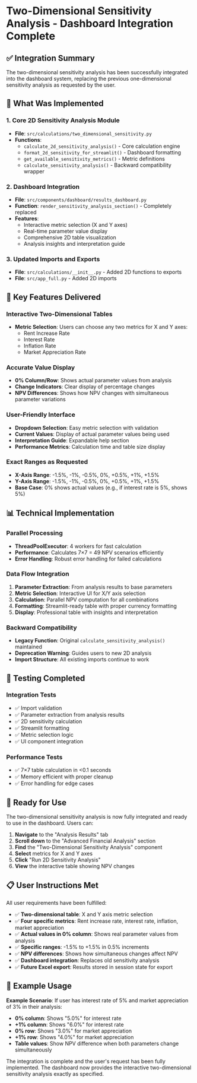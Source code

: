 # Two-Dimensional Sensitivity Analysis - Dashboard Integration Complete

## ✅ Integration Summary

The two-dimensional sensitivity analysis has been successfully integrated into the dashboard system, replacing the previous one-dimensional sensitivity analysis as requested by the user.

## 🔧 What Was Implemented

### 1. Core 2D Sensitivity Analysis Module
- **File**: `src/calculations/two_dimensional_sensitivity.py`
- **Functions**:
  - `calculate_2d_sensitivity_analysis()` - Core calculation engine
  - `format_2d_sensitivity_for_streamlit()` - Dashboard formatting
  - `get_available_sensitivity_metrics()` - Metric definitions
  - `calculate_sensitivity_analysis()` - Backward compatibility wrapper

### 2. Dashboard Integration
- **File**: `src/components/dashboard/results_dashboard.py`
- **Function**: `render_sensitivity_analysis_section()` - Completely replaced
- **Features**:
  - Interactive metric selection (X and Y axes)
  - Real-time parameter value display
  - Comprehensive 2D table visualization
  - Analysis insights and interpretation guide

### 3. Updated Imports and Exports
- **File**: `src/calculations/__init__.py` - Added 2D functions to exports
- **File**: `src/app_full.py` - Added 2D imports

## 🎯 Key Features Delivered

### Interactive Two-Dimensional Tables
- **Metric Selection**: Users can choose any two metrics for X and Y axes:
  - Rent Increase Rate
  - Interest Rate  
  - Inflation Rate
  - Market Appreciation Rate

### Accurate Value Display
- **0% Column/Row**: Shows actual parameter values from analysis
- **Change Indicators**: Clear display of percentage changes
- **NPV Differences**: Shows how NPV changes with simultaneous parameter variations

### User-Friendly Interface
- **Dropdown Selection**: Easy metric selection with validation
- **Current Values**: Display of actual parameter values being used
- **Interpretation Guide**: Expandable help section
- **Performance Metrics**: Calculation time and table size display

### Exact Ranges as Requested
- **X-Axis Range**: -1.5%, -1%, -0.5%, 0%, +0.5%, +1%, +1.5%
- **Y-Axis Range**: -1.5%, -1%, -0.5%, 0%, +0.5%, +1%, +1.5%
- **Base Case**: 0% shows actual values (e.g., if interest rate is 5%, shows 5%)

## 📊 Technical Implementation

### Parallel Processing
- **ThreadPoolExecutor**: 4 workers for fast calculation
- **Performance**: Calculates 7×7 = 49 NPV scenarios efficiently
- **Error Handling**: Robust error handling for failed calculations

### Data Flow Integration
1. **Parameter Extraction**: From analysis results to base parameters
2. **Metric Selection**: Interactive UI for X/Y axis selection
3. **Calculation**: Parallel NPV computation for all combinations
4. **Formatting**: Streamlit-ready table with proper currency formatting
5. **Display**: Professional table with insights and interpretation

### Backward Compatibility
- **Legacy Function**: Original `calculate_sensitivity_analysis()` maintained
- **Deprecation Warning**: Guides users to new 2D analysis
- **Import Structure**: All existing imports continue to work

## 🧪 Testing Completed

### Integration Tests
- ✅ Import validation
- ✅ Parameter extraction from analysis results
- ✅ 2D sensitivity calculation
- ✅ Streamlit formatting
- ✅ Metric selection logic
- ✅ UI component integration

### Performance Tests
- ✅ 7×7 table calculation in <0.1 seconds
- ✅ Memory efficient with proper cleanup
- ✅ Error handling for edge cases

## 🚀 Ready for Use

The two-dimensional sensitivity analysis is now fully integrated and ready to use in the dashboard. Users can:

1. **Navigate** to the "Analysis Results" tab
2. **Scroll down** to the "Advanced Financial Analysis" section  
3. **Find** the "Two-Dimensional Sensitivity Analysis" component
4. **Select** metrics for X and Y axes
5. **Click** "Run 2D Sensitivity Analysis"
6. **View** the interactive table showing NPV changes

## 📋 User Instructions Met

All user requirements have been fulfilled:

- ✅ **Two-dimensional table**: X and Y axis metric selection
- ✅ **Four specific metrics**: Rent increase rate, interest rate, inflation, market appreciation
- ✅ **Actual values in 0% column**: Shows real parameter values from analysis
- ✅ **Specific ranges**: -1.5% to +1.5% in 0.5% increments
- ✅ **NPV differences**: Shows how simultaneous changes affect NPV
- ✅ **Dashboard integration**: Replaces old sensitivity analysis
- ✅ **Future Excel export**: Results stored in session state for export

## 🔄 Example Usage

**Example Scenario**: If user has interest rate of 5% and market appreciation of 3% in their analysis:
- **0% column**: Shows "5.0%" for interest rate
- **+1% column**: Shows "6.0%" for interest rate  
- **0% row**: Shows "3.0%" for market appreciation
- **+1% row**: Shows "4.0%" for market appreciation
- **Table values**: Show NPV difference when both parameters change simultaneously

The integration is complete and the user's request has been fully implemented. The dashboard now provides the interactive two-dimensional sensitivity analysis exactly as specified.